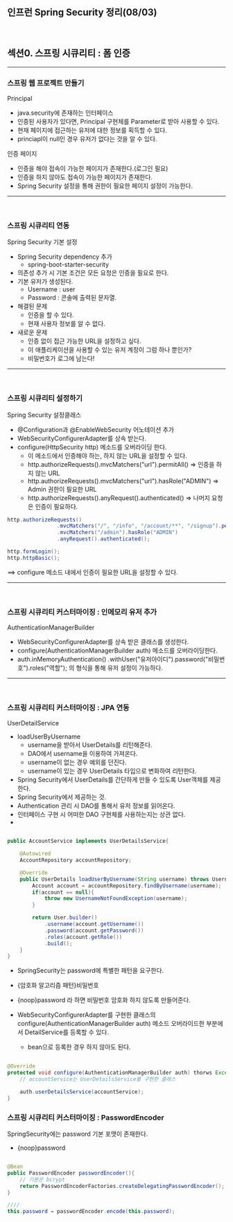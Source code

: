## 인프런 Spring Security 정리(08/03)

<br>

## 섹션0. 스프링 시큐리티 : 폼 인증

<hr>

### 스프링 웹 프로젝트 만들기

Principal

- java.security에 존재하는 인터페이스
- 인증된 사용자가 있다면, Principal 구현체를 Parameter로 받아 사용할 수 있다.
- 현재 페이지에 접근하는 유저에 대한 정보를 획득할 수 있다.
- princiapl이 null인 경우 유저가 없다는 것을 알 수 있다.

인증 페이지

- 인증을 해야 접속이 가능한 페이지가 존재한다.(로그인 필요)
- 인증을 하지 않아도 접속이 가능한 페이지가 존재한다.
- Spring Security 설정을 통해 권한이 필요한 페이지 설정이 가능한다.

<hr>
<br>

### 스프링 시큐리티 연동

Spring Security 기본 설정

- Spring Security dependency 추가
  - spring-boot-starter-security
- 의존성 추가 시 기본 조건은 모든 요청은 인증을 필요로 한다.
- 기본 유저가 생성된다.
  - Username : user
  - Password : 콘솔에 출력된 문자열.
- 해결된 문제
  - 인증을 할 수 있다.
  - 현재 사용자 정보를 알 수 없다.
- 새로운 문제
  - 인증 없이 접근 가능한 URL을 설정하고 싶다.
  - 이 애플리케이션을 사용할 수 있는 유저 계정이 그럼 하나 뿐인가?
  - 비밀번호가 로그에 남는다!

<hr>
<br>

### 스프링 시큐리티 설정하기

Spring Security 설정클래스

- @Configuration과 @EnableWebSecurity 어노테이션 추가
- WebSecurityConfigurerAdapter를 상속 받는다.
- configure(HttpSecurity http) 메소드를 오버라이딩 한다.
  - 이 메소드에서 인증해야 하는, 하지 않는 URL을 설정할 수 있다.
  - http.authorizeRequests().mvcMatchers("url").permitAll()
    => 인증을 하지 않는 URL
  - http.authorizeRequests().mvcMatchers("url").hasRole("ADMIN")
    => Admin 권한이 필요한 URL
  - http.authorizeRequests().anyRequest().authenticated()
    => 나머지 요청은 인증이 필요하다.

```java
http.authorizeRequests()
                .mvcMatchers("/", "/info", "/account/**", "/signup").permitAll()
                .mvcMatchers("/admin").hasRole("ADMIN")
                .anyRequest().authenticated();

http.formLogin();
http.httpBasic();


```

==> configure 메소드 내에서 인증이 필요한 URL을 설정할 수 있다.

<hr>
<br>

### 스프링 시큐리티 커스터마이징 : 인메모리 유저 추가

AuthenticationManagerBuilder

- WebSecurityConfigurerAdapter를 상속 받은 클래스를 생성한다.
- configure(AuthenticationManagerBuilder auth) 메소드를 오버라이딩한다.
- auth.inMemoryAuthentication()
  .withUser("유저아이디").password("비밀번호").roles("역할"); 의 형식을 통해 유저 설정이 가능하다.

<hr>
<br>

### 스프링 시큐리티 커스터마이징 : JPA 연동

UserDetailService

- loadUserByUsername
  - username을 받아서 UserDetails를 리턴해준다.
  - DAO에서 username을 이용하여 가져온다.
  - username이 없는 경우 예외를 던진다.
  - username이 있는 경우 UserDetails 타입으로 변화하여 리턴한다.
- Spring Security에서 UserDetails를 간단하게 만들 수 있도록 User객체를 제공한다.
- Spring Security에서 제공하는 것.
- Authentication 관리 시 DAO를 통해서 유저 정보를 읽어온다.
- 인터페이스 구현 시 어떠한 DAO 구현체를 사용하는지는 상관 없다.
-

```java

public AccountService implements UserDetailsService{

    @Autowired
    AccountRepository accountRepository;

    @Override
    public UserDetails loadUserByUsername(String username) throws UsernameNotFoundException{
        Account account = accountRepository.findByUsername(username);
        if(account == null){
            throw new UsernameNotFoundException(username);
        }

        return User.builder()
            .username(account.getUsername())
            .password(account.getPassword())
            .roles(account.getRole())
            .build();
    }
}


```

- SpringSecurity는 password에 특별한 패턴을 요구한다.
- {암호화 알고리즘 패턴}비밀번호
- {noop}password 라 하면 비밀번호 암호화 하지 않도록 만들어준다.

- WebSecurityConfigurerAdapter를 구현한 클래스의 configure(AuthenticationManagerBuilder auth) 메소드 오버라이드한 부분에서 DetailService를 등록할 수 있다.
  - bean으로 등록한 경우 하지 않아도 된다.

```java

@Override
protected void configure(AuthenticationManagerBuilder auth) thorws Exception{
    // accountService는 UserDetailsService를 구현한 클래스

    auth.userDetailsService(accountService);
}


```

### 스프링 시큐리티 커스터마이징 : PasswordEncoder

SpringSecurity에는 password 기본 포맷이 존재한다.

- {noop}password

```java

@Bean
public PasswordEncoder passwordEncoder(){
    // 기본은 bcrypt
    return PasswordEncoderFactories.createDelegatingPasswordEncoder();
}

////
this.password = passwordEncoder.encode(this.password);

```
